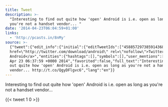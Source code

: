 ```yaml
---
title: Tweet
description: >-
  "Interesting to find out quite how 'open' Android is i.e. open as long as
  you're not a handset vendor... "
date: '2014-04-23T06:04:59+01:00'
links:
  - 'http://pcasts.in/8nMy'
source: >-
  {"tweet":{"edit_info":{"initial":{"editTweetIds":["458857297385914368"],"editableUntil":"2014-04-23T07:37:59.510Z","editsRemaining":"5","isEditEligible":true}},"retweeted":false,"source":"<a
  href=\"http://twitter.com/download/android\" rel=\"nofollow\">Twitter for
  Android</a>","entities":{"hashtags":[],"symbols":[],"user_mentions":[],"urls":[{"url":"http://t.co/QgyDFlgvc6","expanded_url":"http://pcasts.in/8nMy","display_url":"pcasts.in/8nMy","indices":["104","126"]}]},"display_text_range":["0","126"],"favorite_count":"1","id_str":"458857297385914368","truncated":false,"retweet_count":"0","id":"458857297385914368","possibly_sensitive":false,"created_at":"Wed
  Apr 23 06:37:59 +0000 2014","favorited":false,"full_text":"Interesting to find
  out quite how 'open' Android is i.e. open as long as you're not a handset
  vendor... http://t.co/QgyDFlgvc6","lang":"en"}}
---
```

Interesting to find out quite how 'open' Android is i.e. open as long as you're not a handset vendor... 
    
{{< tweet 1 0 >}}
    
